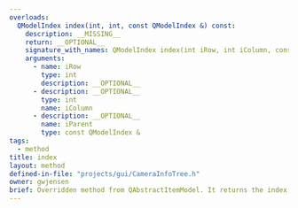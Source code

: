 ```yaml
---
overloads:
  QModelIndex index(int, int, const QModelIndex &) const:
    description: __MISSING__
    return: __OPTIONAL__
    signature_with_names: QModelIndex index(int iRow, int iColumn, const QModelIndex & iParent) const
    arguments:
      - name: iRow
        type: int
        description: __OPTIONAL__
      - description: __OPTIONAL__
        type: int
        name: iColumn
      - description: __OPTIONAL__
        name: iParent
        type: const QModelIndex &
tags:
  - method
title: index
layout: method
defined-in-file: "projects/gui/CameraInfoTree.h"
owner: gwjensen
brief: Overridden method from QAbstractItemModel. It returns the index of a row and column given a parent.
---
```

